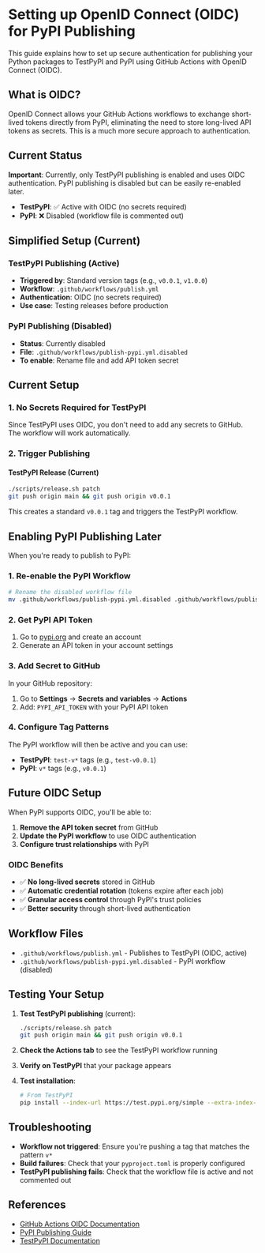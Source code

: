 # Setting up OpenID Connect (OIDC) for PyPI Publishing

This guide explains how to set up secure authentication for publishing your Python packages to TestPyPI and PyPI using GitHub Actions with OpenID Connect (OIDC).

## What is OIDC?

OpenID Connect allows your GitHub Actions workflows to exchange short-lived tokens directly from PyPI, eliminating the need to store long-lived API tokens as secrets. This is a much more secure approach to authentication.

## Current Status

**Important**: Currently, only TestPyPI publishing is enabled and uses OIDC authentication. PyPI publishing is disabled but can be easily re-enabled later.

- **TestPyPI**: ✅ Active with OIDC (no secrets required)
- **PyPI**: ❌ Disabled (workflow file is commented out)

## Simplified Setup (Current)

### **TestPyPI Publishing (Active)**
- **Triggered by**: Standard version tags (e.g., `v0.0.1`, `v1.0.0`)
- **Workflow**: `.github/workflows/publish.yml`
- **Authentication**: OIDC (no secrets required)
- **Use case**: Testing releases before production

### **PyPI Publishing (Disabled)**
- **Status**: Currently disabled
- **File**: `.github/workflows/publish-pypi.yml.disabled`
- **To enable**: Rename file and add API token secret

## Current Setup

### 1. No Secrets Required for TestPyPI

Since TestPyPI uses OIDC, you don't need to add any secrets to GitHub. The workflow will work automatically.

### 2. Trigger Publishing

#### **TestPyPI Release (Current)**
```bash
./scripts/release.sh patch
git push origin main && git push origin v0.0.1
```

This creates a standard `v0.0.1` tag and triggers the TestPyPI workflow.

## Enabling PyPI Publishing Later

When you're ready to publish to PyPI:

### 1. Re-enable the PyPI Workflow
```bash
# Rename the disabled workflow file
mv .github/workflows/publish-pypi.yml.disabled .github/workflows/publish-pypi.yml
```

### 2. Get PyPI API Token
1. Go to [pypi.org](https://pypi.org) and create an account
2. Generate an API token in your account settings

### 3. Add Secret to GitHub
In your GitHub repository:
1. Go to **Settings** → **Secrets and variables** → **Actions**
2. Add: `PYPI_API_TOKEN` with your PyPI API token

### 4. Configure Tag Patterns
The PyPI workflow will then be active and you can use:
- **TestPyPI**: `test-v*` tags (e.g., `test-v0.0.1`)
- **PyPI**: `v*` tags (e.g., `v0.0.1`)

## Future OIDC Setup

When PyPI supports OIDC, you'll be able to:

1. **Remove the API token secret** from GitHub
2. **Update the PyPI workflow** to use OIDC authentication
3. **Configure trust relationships** with PyPI

### OIDC Benefits

- ✅ **No long-lived secrets** stored in GitHub
- ✅ **Automatic credential rotation** (tokens expire after each job)
- ✅ **Granular access control** through PyPI's trust policies
- ✅ **Better security** through short-lived authentication

## Workflow Files

- `.github/workflows/publish.yml` - Publishes to TestPyPI (OIDC, active)
- `.github/workflows/publish-pypi.yml.disabled` - PyPI workflow (disabled)

## Testing Your Setup

1. **Test TestPyPI publishing** (current):
   ```bash
   ./scripts/release.sh patch
   git push origin main && git push origin v0.0.1
   ```

2. **Check the Actions tab** to see the TestPyPI workflow running

3. **Verify on TestPyPI** that your package appears

4. **Test installation**:
   ```bash
   # From TestPyPI
   pip install --index-url https://test.pypi.org/simple --extra-index-url https://pypi.org/simple hedonic
   ```

## Troubleshooting

- **Workflow not triggered**: Ensure you're pushing a tag that matches the pattern `v*`
- **Build failures**: Check that your `pyproject.toml` is properly configured
- **TestPyPI publishing fails**: Check that the workflow file is active and not commented out

## References

- [GitHub Actions OIDC Documentation](https://docs.github.com/en/actions/deployment/security-hardening-your-deployments/about-security-hardening-with-openid-connect)
- [PyPI Publishing Guide](https://packaging.python.org/guides/publishing-package-distribution-releases-using-github-actions-ci-cd/)
- [TestPyPI Documentation](https://test.pypi.org/help/)

